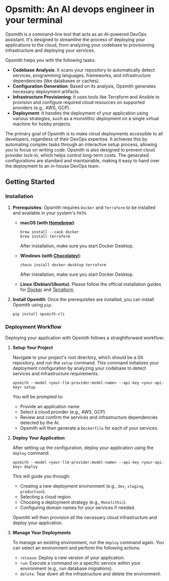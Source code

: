 # Opsmith: An AI devops engineer in your terminal

Opsmith is a command-line tool that acts as an AI-powered DevOps assistant. It's designed to streamline the process of deploying your applications to the cloud, from analyzing your codebase to provisioning infrastructure and deploying your services.

Opsmith helps you with the following tasks:

- **Codebase Analysis**: It scans your repository to automatically detect services, programming languages, frameworks, and infrastructure dependencies (like databases or caches).
- **Configuration Generation**: Based on its analysis, Opsmith generates necessary deployment artifacts.
- **Infrastructure Provisioning**: It uses tools like Terraform and Ansible to provision and configure required cloud resources on supported providers (e.g., AWS, GCP).
- **Deployment**: It handles the deployment of your application using various strategies, such as a monolithic deployment on a single virtual machine for hobby projects.

The primary goal of Opsmith is to make cloud deployments accessible to all developers, regardless of their DevOps expertise. It achieves this by automating complex tasks through an interactive setup process, allowing you to focus on writing code. Opsmith is also designed to prevent cloud provider lock-in, which helps control long-term costs. The generated configurations are standard and maintainable, making it easy to hand over the deployment to an in-house DevOps team.

## Getting Started

### Installation

1.  **Prerequisites**: Opsmith requires `Docker` and `Terraform` to be installed and available in your system's `PATH`.

    -   **macOS (with [Homebrew](https://brew.sh/))**:
        ```shell
        brew install --cask docker
        brew install terraform
        ```
        After installation, make sure you start Docker Desktop.

    -   **Windows (with [Chocolatey](https://chocolatey.org/))**:
        ```shell
        choco install docker-desktop terraform
        ```
        After installation, make sure you start Docker Desktop.

    -   **Linux (Debian/Ubuntu)**:
        Please follow the official installation guides for [Docker](https://docs.docker.com/engine/install/ubuntu/) and [Terraform](https://developer.hashicorp.com/terraform/install).

2.  **Install Opsmith**:
    Once the prerequisites are installed, you can install Opsmith using `pip`:
    ```shell
    pip install opsmith-cli
    ```

### Deployment Workflow

Deploying your application with Opsmith follows a straightforward workflow:

1.  **Setup Your Project**

    Navigate to your project's root directory, which should be a Git repository, and run the `setup` command. This command initializes your deployment configuration by analyzing your codebase to detect services and infrastructure requirements.

    ```shell
    opsmith --model <your-llm-provider:model-name> --api-key <your-api-key> setup
    ```

    You will be prompted to:
    -   Provide an application name.
    -   Select a cloud provider (e.g., AWS, GCP).
    -   Review and confirm the services and infrastructure dependencies detected by the AI.
    -   Opsmith will then generate a `Dockerfile` for each of your services.

2.  **Deploy Your Application**

    After setting up the configuration, deploy your application using the `deploy` command:

    ```shell
    opsmith --model <your-llm-provider:model-name> --api-key <your-api-key> deploy
    ```

    This will guide you through:
    -   Creating a new deployment environment (e.g., `dev`, `staging`, `production`).
    -   Selecting a cloud region.
    -   Choosing a deployment strategy (e.g., `Monolithic`).
    -   Configuring domain names for your services if needed.

    Opsmith will then provision all the necessary cloud infrastructure and deploy your application.

3.  **Manage Your Deployments**

    To manage an existing environment, run the `deploy` command again. You can select an environment and perform the following actions:
    -   `release`: Deploy a new version of your application.
    -   `run`: Execute a command on a specific service within your environment (e.g., run database migrations).
    -   `delete`: Tear down all the infrastructure and delete the environment.
